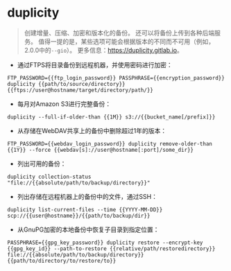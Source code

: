 # duplicity

> 创建增量、压缩、加密和版本化的备份。
> 还可以将备份上传到各种后端服务。
> 值得一提的是，某些选项可能会根据版本的不同而不可用（例如，2.0.0中的`--gio`）。
> 更多信息：<https://duplicity.gitlab.io>。

- 通过FTPS将目录备份到远程机器，并使用密码进行加密：

`FTP_PASSWORD={{ftp_login_password}} PASSPHRASE={{encryption_password}} duplicity {{path/to/source/directory}} {{ftps://user@hostname/target/directory/path/}}`

- 每月对Amazon S3进行完整备份：

`duplicity --full-if-older-than {{1M}} s3://{{bucket_name[/prefix]}}`

- 从存储在WebDAV共享上的备份中删除超过1年的版本：

`FTP_PASSWORD={{webdav_login_password}} duplicity remove-older-than {{1Y}} --force {{webdav[s]://user@hostname[:port]/some_dir}}`

- 列出可用的备份：

`duplicity collection-status "file://{{absolute/path/to/backup/directory}}"`

- 列出存储在远程机器上的备份中的文件，通过SSH：

`duplicity list-current-files --time {{YYYY-MM-DD}} scp://{{user@hostname}}/{{path/to/backup/dir}}`

- 从GnuPG加密的本地备份中恢复子目录到指定位置：

`PASSPHRASE={{gpg_key_password}} duplicity restore --encrypt-key {{gpg_key_id}} --path-to-restore {{relative/path/restoredirectory}} file://{{absolute/path/to/backup/directory}} {{path/to/directory/to/restore/to}}`